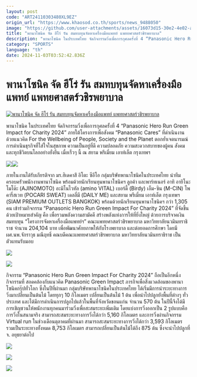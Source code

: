 ```yaml
---
layout: post
code: "ART24110303480XL9EZ"
origin_url: "https://www.khaosod.co.th/sports/news_9488050"
image: "https://github.com/user-attachments/assets/16073d15-30e2-4e02-ad23-0962fa1f2b5d"
title: "พานาโซนิค จัด ฮีโร่ รัน สมทบทุนจัดหาเครื่องมือแพทย์ แพทยศาสตร์วชิรพยาบาล"
description: "พานาโซนิค ในประเทศไทย จัดกิจกรรมวิ่งเพื่อการกุศลครั้งที่ 4 “Panasonic Hero Run Green Impact for Charity 2024” ภายใต้โครงการเพื่อสังคม “Pa"
category: "SPORTS"
language: "th"
date: 2024-11-03T03:52:42.836Z
---
```


# พานาโซนิค จัด ฮีโร่ รัน สมทบทุนจัดหาเครื่องมือแพทย์ แพทยศาสตร์วชิรพยาบาล

[![พานาโซนิค จัด ฮีโร่ รัน สมทบทุนจัดหาเครื่องมือแพทย์ แพทยศาสตร์วชิรพยาบาล](https://www.khaosod.co.th/wpapp/uploads/2024/11/710033_0.jpg "พานาโซนิค จัด ฮีโร่ รัน สมทบทุนจัดหาเครื่องมือแพทย์ แพทยศาสตร์วชิรพยาบาล")](https://www.khaosod.co.th/wpapp/uploads/2024/11/710033_0.jpg)

พานาโซนิค ในประเทศไทย จัดกิจกรรมวิ่งเพื่อการกุศลครั้งที่ 4 “Panasonic Hero Run Green Impact for Charity 2024” ภายใต้โครงการเพื่อสังคม “Panasonic Cares” ที่ดำเนินงานด้วยแนวคิด For the Wellbeing of People, Society and the Planet ตอกย้ำเจตนารมณ์การดำเนินธุรกิจที่ใส่ใจในสุขภาพ ความเป็นอยู่ที่ดี ความปลอดภัย ความสะดวกสบายของผู้คน สังคม และทุกชีวิตบนโลกอย่างยั่งยืน เมื่อเร็วๆ นี้ ณ สยาม พรีเมี่ยม เอาท์เล็ต กรุงเทพฯ

[![](https://www.khaosod.co.th/wpapp/uploads/2024/11/710042_0-696x464.jpg)](https://www.khaosod.co.th/wpapp/uploads/2024/11/710042_0.jpg)[![](https://www.khaosod.co.th/wpapp/uploads/2024/11/710028_0-696x464.jpg)](https://www.khaosod.co.th/wpapp/uploads/2024/11/710028_0.jpg)

ภายในงานได้รับเกียรติจาก มร.ฮิเดคาสึ อิโตะ ซีอีโอ กลุ่มบริษัทพานาโซนิคในประเทศไทย นำทีมครอบครัวพนักงานพานาโซนิค พร้อมด้วยนักเรียนทุนพานาโซนิคฯ ลูกค้า และพาร์ทเนอร์ อาทิ อายิโนะโมโต๊ะ (AJINOMOTO) อะมิโนไวทัล (amino VITAL) เบอร์ดี้ (Birdy) เอ็ม-ซิน (M-CIN) โพคารี่สเวท (POCARI SWEAT) เดลลี่มี (DAILY ME) และสยาม พรีเมี่ยม เอาท์เล็ต กรุงเทพฯ (SIAM PREMIUM OUTLETS BANGKOK) พร้อมด้วยนักเรียนทุนพานาโซนิคฯ กว่า 1,305 คน เข้าร่วมกิจกรรม “Panasonic Hero Run Green Impact For Charity 2024” ที่จัดขึ้นด้วยเป้าหมายสำคัญ คือ เพื่อรวมพลังความสามัคคี สร้างพลังแห่งการให้ที่ยิ่งใหญ่ ด้วยการบริจาคเงินสมทบทุน “โครงการจัดหาเครื่องมือแพทย์ฯ” คณะแพทยศาสตร์วชิรพยาบาล มหาวิทยาลัยนวมินทราธิราช จำนวน 204,104 บาท เพื่อพัฒนาศักยภาพให้กับโรงพยาบาล และต่อยอดการศึกษา โดยมี ผศ.นพ.จักราวุธ มณีฤทธิ์ คณบดีคณะแพทยศาสตร์วชิรพยาบาล มหาวิทยาลัยนวมินทราธิราช เป็นตัวแทนรับมอบ

[![](https://www.khaosod.co.th/wpapp/uploads/2024/11/710025_0-696x464.jpg)](https://www.khaosod.co.th/wpapp/uploads/2024/11/710025_0.jpg)

[![](https://www.khaosod.co.th/wpapp/uploads/2024/11/710034_0-696x464.jpg)](https://www.khaosod.co.th/wpapp/uploads/2024/11/710034_0.jpg)

กิจกรรม “Panasonic Hero Run Green Impact For Charity 2024” ถือเป็นอีกหนึ่งกิจกรรมที่ สอดคล้องกับแนวคิด Panasonic Green Impact ภารกิจเพื่อสิ่งแวดล้อมของพานาโซนิคกรุ๊ปทั่วโลก ซึ่งในปีที่ผ่านมา กลุ่มบริษัทพานาโซนิคในประเทศไทย ได้เริ่มมีการนำระยะทางการวิ่งมาเปลี่ยนเป็นต้นไม้ โดยทุกๆ 10 กิโลเมตร เปลี่ยนเป็นต้นไม้ 1 ต้น เพื่อนำไปปลูกยังพื้นที่ต่างๆ ทั่วประเทศ และได้มีการดำเนินการปลูกไปแล้วในพื้นที่จังหวัดขอนแก่น จำนวน 570 ต้น ในปีนี้จึงได้มีการเชิญชวนให้พนักงานทุกคนมาร่วมวิ่งเพื่อสะสมระยะเพิ่มเติม โดยแบ่งการวิ่งออกเป็น 2 รูปแบบคือ การวิ่งในสนามจริง สามารถสะสมระยะทางการวิ่งได้กว่า 5,160 กิโลเมตร และการวิ่งผ่านกิจกรรม Virtual run ในช่วงเดือนตุลาคมที่ผ่านมา สามารถสะสมระยะทางการวิ่งได้กว่า 3,593 กิโลเมตร รวมเป็นระยะทางทั้งหมด 8,753 กิโลเมตร สามารถเปลี่ยนเป็นต้นไม้ได้ถึง 875 ต้น ซึ่งจะนำไปปลูกที่ จ. อยุธยาต่อไป

[![](https://www.khaosod.co.th/wpapp/uploads/2024/11/710031_0-696x443.jpg)](https://www.khaosod.co.th/wpapp/uploads/2024/11/710031_0.jpg)

[![](https://www.khaosod.co.th/wpapp/uploads/2024/11/710007_0-696x464.jpg)](https://www.khaosod.co.th/wpapp/uploads/2024/11/710007_0.jpg)

[![](https://www.khaosod.co.th/wpapp/uploads/2024/11/710011_0-696x464.jpg)](https://www.khaosod.co.th/wpapp/uploads/2024/11/710011_0.jpg)